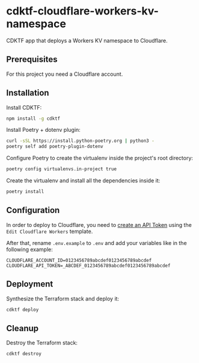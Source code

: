 # cdktf-cloudflare-workers-kv-namespace

CDKTF app that deploys a Workers KV namespace to Cloudflare.

## Prerequisites

For this project you need a Cloudflare account.

## Installation

Install CDKTF:

```sh
npm install -g cdktf
```

Install Poetry + dotenv plugin:

```sh
curl -sSL https://install.python-poetry.org | python3 -
poetry self add poetry-plugin-dotenv
```

Configure Poetry to create the virtualenv inside the project's root directory:

```sh
poetry config virtualenvs.in-project true
```

Create the virtualenv and install all the dependencies inside it:

```sh
poetry install
```

## Configuration

In order to deploy to Cloudflare, you need to [create an API Token](https://developers.cloudflare.com/fundamentals/api/get-started/create-token/) using the `Edit Cloudflare Workers` template.

After that, rename `.env.example` to `.env` and add your variables like in the following example:

```dotenv
CLOUDFLARE_ACCOUNT_ID=0123456789abcdef0123456789abcdef
CLOUDFLARE_API_TOKEN=_ABCDEF_0123456789abcdef0123456789abcdef
```

## Deployment

Synthesize the Terraform stack and deploy it:

```sh
cdktf deploy
```

## Cleanup

Destroy the Terraform stack:

```sh
cdktf destroy
```
